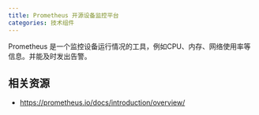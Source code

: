 ```yaml
---
title: Prometheus 开源设备监控平台
categories: 技术组件
---
```


Prometheus 是一个监控设备运行情况的工具，例如CPU、内存、网络使用率等信息。并能及时发出告警。

## 相关资源

- https://prometheus.io/docs/introduction/overview/
